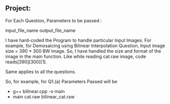 ## Project:

For Each Question, Parameters to be passed : 

input_file_name output_file_name

I have hard-coded the Program to handle particular Input Images. 
For example, for Demosaicing using Bilinear Interpolation Question, Input image size  = 390 * 300 BW Image. 
So, I have handled the size and format of the image in the main function. 
Like while reading cat.raw image, code reads[390][300][1].

Same applies to all the questions. 

So, for example, for Q1.(a) Parameters Passed will be
* g++ bilinear.cpp -o main
* main cat.raw bilinear_cat.raw
